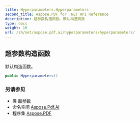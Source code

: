 ```yaml
---
title: Hyperparameters.Hyperparameters
second_title: Aspose.PDF for .NET API Reference
description: 超参数构造函数。默认构造函数
type: docs
weight: 10
url: /zh/net/aspose.pdf.ai/hyperparameters/hyperparameters/
---
```

## 超参数构造函数

默认构造函数。

```csharp
public Hyperparameters()
```

### 另请参见

* 类 [超参数](../)
* 命名空间 [Aspose.Pdf.AI](../../../aspose.pdf.ai/)
* 程序集 [Aspose.PDF](../../../)
